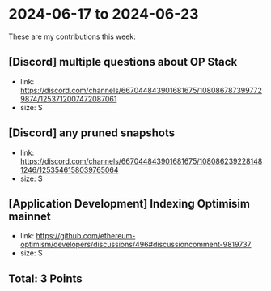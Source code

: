 # 2024-06-17 to 2024-06-23

These are my contributions this week:

## [Discord] multiple questions about OP Stack

- link: https://discord.com/channels/667044843901681675/1080867873997729874/1253712007472087061
- size: S

## [Discord] any pruned snapshots

- link: https://discord.com/channels/667044843901681675/1080862392281481246/1253546158039765064
- size: S

## [Application Development] Indexing Optimisim mainnet

- link: https://github.com/ethereum-optimism/developers/discussions/496#discussioncomment-9819737
- size: S


## Total: 3 Points